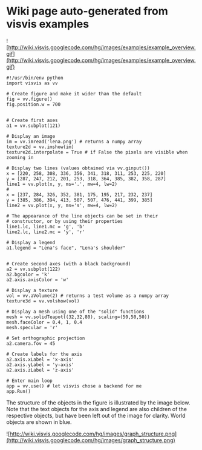 # Wiki page auto-generated from visvis examples

![http://wiki.visvis.googlecode.com/hg/images/examples/example_overview.gif](http://wiki.visvis.googlecode.com/hg/images/examples/example_overview.gif)

```
#!/usr/bin/env python
import visvis as vv

# Create figure and make it wider than the default
fig = vv.figure()
fig.position.w = 700


# Create first axes
a1 = vv.subplot(121)

# Display an image
im = vv.imread('lena.png') # returns a numpy array
texture2d = vv.imshow(im)
texture2d.interpolate = True # if False the pixels are visible when zooming in

# Display two lines (values obtained via vv.ginput())
x = [220, 258, 308, 336, 356, 341, 318, 311, 253, 225, 220]
y = [287, 247, 212, 201, 253, 318, 364, 385, 382, 358, 287]
line1 = vv.plot(x, y, ms='.', mw=4, lw=2)
#
x = [237, 284, 326, 352, 381, 175, 195, 217, 232, 237]
y = [385, 386, 394, 413, 507, 507, 476, 441, 399, 385]
line2 = vv.plot(x, y, ms='s', mw=4, lw=2)

# The appearance of the line objects can be set in their
# constructor, or by using their properties
line1.lc, line1.mc = 'g', 'b'
line2.lc, line2.mc = 'y', 'r'

# Display a legend
a1.legend = "Lena's face", "Lena's shoulder"


# Create second axes (with a black background)
a2 = vv.subplot(122)
a2.bgcolor = 'k'
a2.axis.axisColor = 'w'

# Display a texture 
vol = vv.aVolume(2) # returns a test volume as a numpy array
texture3d = vv.volshow(vol)

# Display a mesh using one of the "solid" functions
mesh = vv.solidTeapot((32,32,80), scaling=(50,50,50))
mesh.faceColor = 0.4, 1, 0.4
mesh.specular = 'r'

# Set orthographic projection
a2.camera.fov = 45

# Create labels for the axis
a2.axis.xLabel = 'x-axis'
a2.axis.yLabel = 'y-axis'
a2.axis.zLabel = 'z-axis'

# Enter main loop
app = vv.use() # let visvis chose a backend for me
app.Run()

```

The structure of the objects in the figure is illustrated by the image below.
Note that the text objects for the axis and legend are also children of
the respective objects, but have been left out of the image for clarity. World
objects are shown in blue.

![http://wiki.visvis.googlecode.com/hg/images/graph_structure.png](http://wiki.visvis.googlecode.com/hg/images/graph_structure.png)

